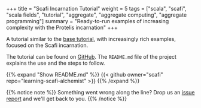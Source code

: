 +++
title = "Scafi Incarnation Tutorial"
weight = 5
tags = ["scala", "scafi", "scala fields", "tutorial", "aggregate", "aggregate computing", "aggregate programming"]
summary = "Ready-to-run examples of increasing complexity with the Protelis incarnation"
+++

A tutorial similar to the [base tutorial](../basics), with increasingly rich examples,
focused on the Scafi incarnation.

The tutorial can be found on [GitHub](https://github.com/scafi/learning-scafi-alchemist).
The `README.md` file of the project explains the use and the steps to follow.

{{% expand "Show README.md" %}}
{{< github owner="scafi" repo="learning-scafi-alchemist" >}}
{{% /expand %}}

{{% notice note %}}
Something went wrong along the line? Drop us an
[issue report](https://github.com/scafi/learning-scafi-alchemist/issues/new/choose)
and we'll get back to you.
{{% /notice %}}
